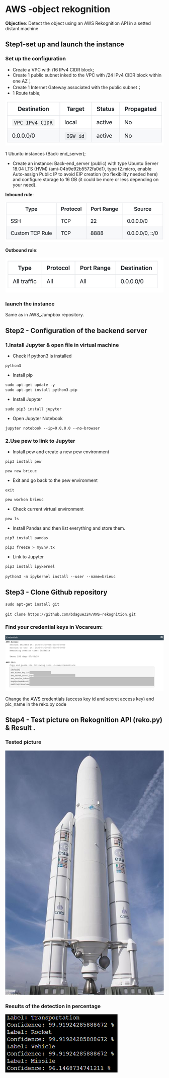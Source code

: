 # AWS -object rekognition

**Objective**: Detect the object using an AWS Rekognition API in a setted distant machine

## Step1-set up and launch the instance

### Set up the configuration

* Create a VPC with /16 IPv4 CIDR block;
* Create 1 public subnet inked to the VPC with /24 IPv4 CIDR block within one AZ；
* Create 1 Internet Gateway associated with the public subnet；
* 1 Route table;

![Légende](routetable1.png)

1 Ubuntu instances (Back-end_server);
* Create an instance: Back-end_server (public) with type Ubuntu Server 18.04 LTS (HVM) (ami-04b9e92b5572fa0d1), type t2.micro, enable Auto-assign Public IP to avoid EIP creation (no flexibility needed here) and configure storage to 16 GB (it could be more or less depending on your need).


**Inbound rule**:

![Légende](inboundrule.png)

**Outbound rule**:

![Légende](outboundrule[1].png)

### launch the instance
Same as in AWS_Jumpbox repository.

## Step2 - Configuration of the backend server
### 1.Install Jupyter & open file in virtual machine
* Check if python3 is installed
```
python3

```
* Install pip
```
sudo apt-get update -y
sudo apt-get install python3-pip
```
* Install Jupyter
```
sudo pip3 install jupyter
```
* Open Jupyter Notebook
```
jupyter notebook --ip=0.0.0.0 --no-browser
```

### 2.Use pew to link to Jupyter

* Install pew and create a new pew environment
```
pip3 install pew

```
```
pew new brieuc
```
* Exit and go back to the pew environment
```
exit
```
```
pew workon brieuc
```
* Check current virtual environment
```
pew ls
```
* Install Pandas and then list everything and store them.
```
pip3 install pandas
```
```
pip3 freeze > myEnv.tx
```
* Link to Jupyter
```
pip3 install ipykernel

python3 -m ipykernel install --user --name=brieuc
```

## Step3 - Clone Github repository

```
sudo apt-get install git

git clone https://github.com/bdague324/AWS-rekognition.git

```
### Find your credential keys in Vocareum:
![Légende](Credentials.PNG)

Change the AWS credentials (access key id and secret access key) and pic_name in the reko.py code

## Step4 - Test picture on Rekognition API (reko.py) & Result .

### Tested picture

![Légende](Ariane.JPG)

### Results of the detection in percentage

![Légende](Result.PNG)
